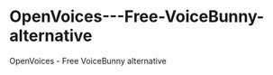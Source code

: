 OpenVoices---Free-VoiceBunny-alternative
========================================

OpenVoices - Free VoiceBunny alternative